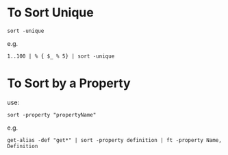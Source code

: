# To Sort Unique


    sort -unique

e.g.

    1..100 | % { $_ % 5} | sort -unique
    
    
# To Sort by a Property

use:

    sort -property "propertyName"

e.g. 

    get-alias -def "get*" | sort -property definition | ft -property Name, Definition
    

